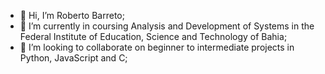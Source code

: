 - 👋 Hi, I’m Roberto Barreto;
- 🌱 I’m currently in coursing Analysis and Development of Systems in the Federal Institute of Education, Science and Technology of Bahia;
- 💞️ I’m looking to collaborate on beginner to intermediate projects in Python, JavaScript and C;

<!---
Do0vahkiin/Do0vahkiin is a ✨ special ✨ repository because its `README.md` (this file) appears on your GitHub profile.
You can click the Preview link to take a look at your changes.
--->
